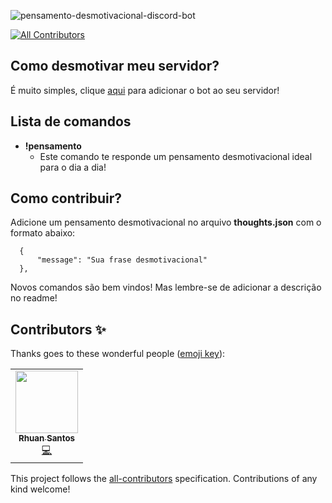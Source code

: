 ![pensamento-desmotivacional-discord-bot](https://socialify.git.ci/rhuangabrielsantos/pensamento-desmotivacional-discord-bot/image?description=1&descriptionEditable=Um%20bot%20para%20desmotivar%20seu%20servidor!&font=Inter&forks=1&issues=1&language=1&owner=1&pattern=Plus&pulls=1&stargazers=1&theme=Light)
<!-- ALL-CONTRIBUTORS-BADGE:START - Do not remove or modify this section -->
[![All Contributors](https://img.shields.io/badge/all_contributors-1-orange.svg?style=flat-square)](#contributors-)
<!-- ALL-CONTRIBUTORS-BADGE:END -->

## Como desmotivar meu servidor?

É muito simples, clique [aqui](https://discord.com/oauth2/authorize?client_id=781495002106167326&permissions=202816&scope=bot) para adicionar o bot ao seu servidor!

## Lista de comandos

- **!pensamento** 
  - Este comando te responde um pensamento desmotivacional ideal para o dia a dia!

## Como contribuir?

Adicione um pensamento desmotivacional no arquivo **thoughts.json** com o formato abaixo:

```
  {
      "message": "Sua frase desmotivacional"
  },
```

Novos comandos são bem vindos! Mas lembre-se de adicionar a descrição no readme!

## Contributors ✨

Thanks goes to these wonderful people ([emoji key](https://allcontributors.org/docs/en/emoji-key)):

<!-- ALL-CONTRIBUTORS-LIST:START - Do not remove or modify this section -->
<!-- prettier-ignore-start -->
<!-- markdownlint-disable -->
<table>
  <tr>
    <td align="center"><a href="https://github.com/rhuangabrielsantos"><img src="https://avatars3.githubusercontent.com/u/50742592?v=4?s=100" width="100px;" alt=""/><br /><sub><b>Rhuan Santos</b></sub></a><br /><a href="https://github.com/rhuangabrielsantos/pensamento-desmotivacional/commits?author=rhuangabrielsantos" title="Code">💻</a></td>
  </tr>
</table>

<!-- markdownlint-restore -->
<!-- prettier-ignore-end -->

<!-- ALL-CONTRIBUTORS-LIST:END -->

This project follows the [all-contributors](https://github.com/all-contributors/all-contributors) specification. Contributions of any kind welcome!